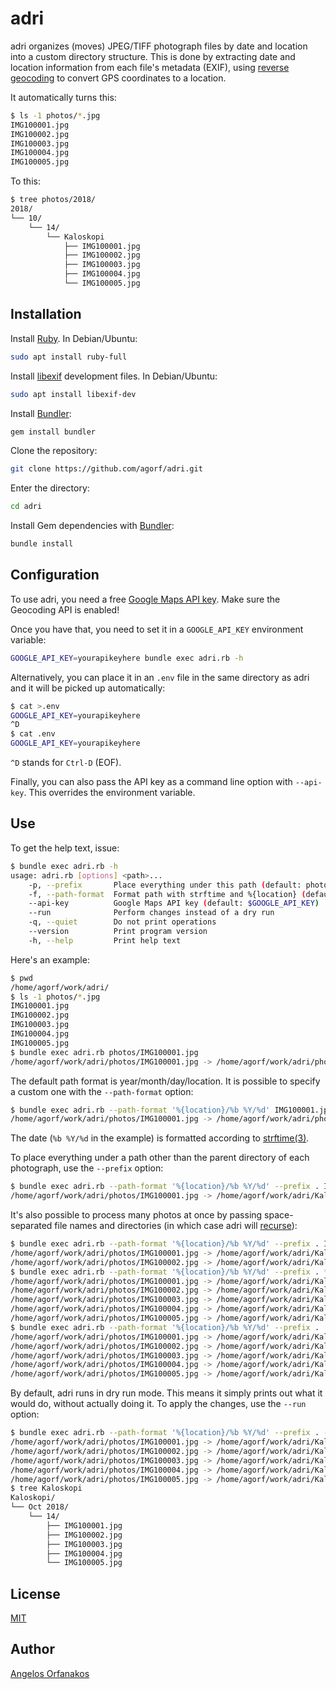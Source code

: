 # adri

adri organizes (moves) JPEG/TIFF photograph files by date and location into a
custom directory structure. This is done by extracting date and location
information from each file's metadata (EXIF), using [reverse geocoding][] to
convert GPS coordinates to a location.

It automatically turns this:

```sh
$ ls -1 photos/*.jpg
IMG100001.jpg
IMG100002.jpg
IMG100003.jpg
IMG100004.jpg
IMG100005.jpg
```

To this:

```sh
$ tree photos/2018/
2018/
└── 10/
    └── 14/
        └── Kaloskopi
            ├── IMG100001.jpg
            ├── IMG100002.jpg
            ├── IMG100003.jpg
            ├── IMG100004.jpg
            └── IMG100005.jpg
```

## Installation

Install [Ruby][]. In Debian/Ubuntu:

```sh
sudo apt install ruby-full
```

Install [libexif][] development files. In Debian/Ubuntu:

```sh
sudo apt install libexif-dev
```

Install [Bundler][]:

```sh
gem install bundler
```

Clone the repository:

```sh
git clone https://github.com/agorf/adri.git
```

Enter the directory:

```sh
cd adri
```

Install Gem dependencies with [Bundler][]:

```sh
bundle install
```

## Configuration

To use adri, you need a free [Google Maps API key][]. Make sure the Geocoding
API is enabled!

Once you have that, you need to set it in a `GOOGLE_API_KEY` environment
variable:

```sh
GOOGLE_API_KEY=yourapikeyhere bundle exec adri.rb -h
```

Alternatively, you can place it in an `.env` file in the same directory as adri
and it will be picked up automatically:

```sh
$ cat >.env
GOOGLE_API_KEY=yourapikeyhere
^D
$ cat .env
GOOGLE_API_KEY=yourapikeyhere
```

`^D` stands for `Ctrl-D` (EOF).

Finally, you can also pass the API key as a command line option with
`--api-key`. This overrides the environment variable.

## Use

To get the help text, issue:

```sh
$ bundle exec adri.rb -h
usage: adri.rb [options] <path>...
    -p, --prefix       Place everything under this path (default: photo parent directory)
    -f, --path-format  Format path with strftime and %{location} (default: %Y/%m/%d/%{location})
    --api-key          Google Maps API key (default: $GOOGLE_API_KEY)
    --run              Perform changes instead of a dry run
    -q, --quiet        Do not print operations
    --version          Print program version
    -h, --help         Print help text
```

Here's an example:

```sh
$ pwd
/home/agorf/work/adri/
$ ls -1 photos/*.jpg
IMG100001.jpg
IMG100002.jpg
IMG100003.jpg
IMG100004.jpg
IMG100005.jpg
$ bundle exec adri.rb photos/IMG100001.jpg
/home/agorf/work/adri/photos/IMG100001.jpg -> /home/agorf/work/adri/photos/2018/10/14/Kaloskopi/IMG100001.jpg (DRY RUN)
```

The default path format is year/month/day/location. It is possible to specify a
custom one with the `--path-format` option:

```sh
$ bundle exec adri.rb --path-format '%{location}/%b %Y/%d' IMG100001.jpg
/home/agorf/work/adri/photos/IMG100001.jpg -> /home/agorf/work/adri/photos/Kaloskopi/Oct 2018/14/IMG100001.jpg (DRY RUN)
```

The date (`%b %Y/%d` in the example) is formatted according to
[strftime(3)][strftime].

To place everything under a path other than the parent directory of each
photograph, use the `--prefix` option:

```sh
$ bundle exec adri.rb --path-format '%{location}/%b %Y/%d' --prefix . IMG100001.jpg
/home/agorf/work/adri/photos/IMG100001.jpg -> /home/agorf/work/adri/Kaloskopi/Oct 2018/14/IMG100001.jpg (DRY RUN)
```

It's also possible to process many photos at once by passing space-separated
file names and directories (in which case adri will [recurse][]):

```sh
$ bundle exec adri.rb --path-format '%{location}/%b %Y/%d' --prefix . IMG100001.jpg IMG100002.jpg
/home/agorf/work/adri/photos/IMG100001.jpg -> /home/agorf/work/adri/Kaloskopi/Oct 2018/14/IMG100001.jpg (DRY RUN)
/home/agorf/work/adri/photos/IMG100002.jpg -> /home/agorf/work/adri/Kaloskopi/Oct 2018/14/IMG100002.jpg (DRY RUN)
$ bundle exec adri.rb --path-format '%{location}/%b %Y/%d' --prefix . *.jpg
/home/agorf/work/adri/photos/IMG100001.jpg -> /home/agorf/work/adri/Kaloskopi/Oct 2018/14/IMG100001.jpg (DRY RUN)
/home/agorf/work/adri/photos/IMG100002.jpg -> /home/agorf/work/adri/Kaloskopi/Oct 2018/14/IMG100002.jpg (DRY RUN)
/home/agorf/work/adri/photos/IMG100003.jpg -> /home/agorf/work/adri/Kaloskopi/Oct 2018/14/IMG100003.jpg (DRY RUN)
/home/agorf/work/adri/photos/IMG100004.jpg -> /home/agorf/work/adri/Kaloskopi/Oct 2018/14/IMG100004.jpg (DRY RUN)
/home/agorf/work/adri/photos/IMG100005.jpg -> /home/agorf/work/adri/Kaloskopi/Oct 2018/14/IMG100005.jpg (DRY RUN)
$ bundle exec adri.rb --path-format '%{location}/%b %Y/%d' --prefix . .
/home/agorf/work/adri/photos/IMG100001.jpg -> /home/agorf/work/adri/Kaloskopi/Oct 2018/14/IMG100001.jpg (DRY RUN)
/home/agorf/work/adri/photos/IMG100002.jpg -> /home/agorf/work/adri/Kaloskopi/Oct 2018/14/IMG100002.jpg (DRY RUN)
/home/agorf/work/adri/photos/IMG100003.jpg -> /home/agorf/work/adri/Kaloskopi/Oct 2018/14/IMG100003.jpg (DRY RUN)
/home/agorf/work/adri/photos/IMG100004.jpg -> /home/agorf/work/adri/Kaloskopi/Oct 2018/14/IMG100004.jpg (DRY RUN)
/home/agorf/work/adri/photos/IMG100005.jpg -> /home/agorf/work/adri/Kaloskopi/Oct 2018/14/IMG100005.jpg (DRY RUN)
```

By default, adri runs in dry run mode. This means it simply prints out what it
would do, without actually doing it. To apply the changes, use the `--run`
option:

```sh
$ bundle exec adri.rb --path-format '%{location}/%b %Y/%d' --prefix . --run *.jpg
/home/agorf/work/adri/photos/IMG100001.jpg -> /home/agorf/work/adri/Kaloskopi/Oct 2018/14/IMG100001.jpg
/home/agorf/work/adri/photos/IMG100002.jpg -> /home/agorf/work/adri/Kaloskopi/Oct 2018/14/IMG100002.jpg
/home/agorf/work/adri/photos/IMG100003.jpg -> /home/agorf/work/adri/Kaloskopi/Oct 2018/14/IMG100003.jpg
/home/agorf/work/adri/photos/IMG100004.jpg -> /home/agorf/work/adri/Kaloskopi/Oct 2018/14/IMG100004.jpg
/home/agorf/work/adri/photos/IMG100005.jpg -> /home/agorf/work/adri/Kaloskopi/Oct 2018/14/IMG100005.jpg
$ tree Kaloskopi
Kaloskopi/
└── Oct 2018/
    └── 14/
        ├── IMG100001.jpg
        ├── IMG100002.jpg
        ├── IMG100003.jpg
        ├── IMG100004.jpg
        └── IMG100005.jpg
```

## License

[MIT][]

## Author

[Angelos Orfanakos](https://agorf.gr/contact/)

[Bundler]: https://bundler.io/
[exiftool]: https://www.sno.phy.queensu.ca/~phil/exiftool/
[Google Maps API key]: https://cloud.google.com/maps-platform/#get-started
[libexif]: https://libexif.github.io/
[MIT]: https://github.com/agorf/adri/blob/master/LICENSE.txt
[Ruby]: https://www.ruby-lang.org/en/documentation/installation/
[recurse]: https://softwareengineering.stackexchange.com/a/184600/316578
[reverse geocoding]: https://developers.google.com/maps/documentation/javascript/examples/geocoding-reverse
[strftime]: http://man7.org/linux/man-pages/man3/strftime.3.html
